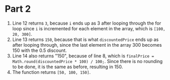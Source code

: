 # Part 2

1. Line 12 returns `3`, because `i` ends up as 3 after looping through the for loop since `i` is incremented for each element in the array, which is `[100, 20, 300]`.
2. Line 13 returns `150`, because that is what `discountedPrice` ends up as after looping through, since the last element in the array 300 becomes 150 with the 0.5 discount.
3. Line 14 also returns "150", because of line 8, which is `finalPrice = Math.round(discountedPrice * 100) / 100;`. Since there is no rounding to be done, it is the same as before, resulting in 150.
4. The function returns `[50, 100, 150]`.